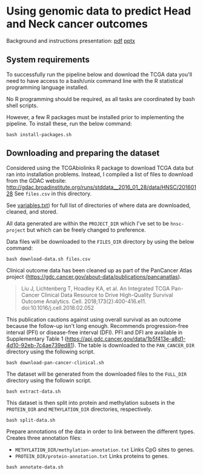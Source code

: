 # Using genomic data to predict Head and Neck cancer outcomes

Background and instructions presentation: [pdf](slides.pdf) [pptx](slides.pptx)

## System requirements

To successfully run the pipeline below and download the TCGA data
you'll need to have access to a bash/unix command line with the R statistical
programming language installed. 

No R programming should be required, as all tasks are coordinated by
bash shell scripts.

However, a few R packages must be installed prior to implementing the 
pipeline. To install these, run the below command:

```
bash install-packages.sh
```

## Downloading and preparing the dataset

Considered using the TCGAbiolinks R package to download TCGA data
but ran into installation problems.
Instead, I compiled a list of files to download from the GDAC website:
http://gdac.broadinstitute.org/runs/stddata__2016_01_28/data/HNSC/20160128
See `files.csv` in this directory.

See [variables.txt](variables.txt)) for full list of directories of where
data are downloaded, cleaned, and stored. 

All data generated are within the `PROJECT_DIR` which I've set to be `hnsc-project`
but which can be freely changed to preference. 

Data files will be downloaded to the `FILES_DIR` directory by using the 
below command:

```
bash download-data.sh files.csv
```

Clinical outcome data has been cleaned up as part of the
PanCancer Atlas project
(https://gdc.cancer.gov/about-data/publications/pancanatlas).

> Liu J, Lichtenberg T, Hoadley KA, et al. An Integrated TCGA Pan-Cancer
> Clinical Data Resource to Drive High-Quality Survival Outcome
> Analytics. Cell. 2018;173(2):400-416.e11. doi:10.1016/j.cell.2018.02.052

This publication cautions against using overall survival as an outcome
because the follow-up isn't long enough.
Recommends progression-free interval (PFI) or
disease-free interval (DFI).
PFI and DFI are available in Supplementary Table 1
(https://api.gdc.cancer.gov/data/1b5f413e-a8d1-4d10-92eb-7c4ae739ed81).
The table is downloaded to the `PAN_CANCER_DIR` directory
using the following script.

```
bash download-pan-cancer-clinical.sh
```

The dataset will be generated
from the downloaded files to the `FULL_DIR` directory
using the followin script.

```
bash extract-data.sh
```

This dataset is then split into protein and methylation subsets
in the `PROTEIN_DIR` and `METHYLATION_DIR` directories, respectively.

```
bash split-data.sh
```

Prepare annotations of the data in order to link between
the different types. Creates three annotation files:
- `METHYLATION_DIR/methylation-annotation.txt` Links CpG sites to genes.
- `PROTEIN_DIR/protein-annotation.txt` Links proteins to genes.

```
bash annotate-data.sh
```



